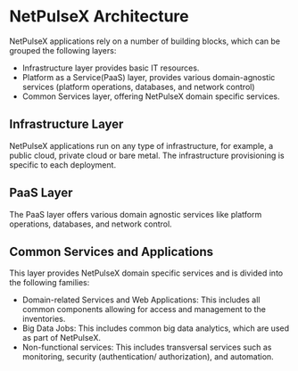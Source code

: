 # NetPulseX Architecture

NetPulseX applications rely on a number of building blocks, which can be grouped the following layers:

-   Infrastructure layer provides basic IT resources.
-   Platform as a Service\(PaaS\) layer, provides various domain-agnostic services \(platform operations, databases, and network control\)
-   Common Services layer, offering NetPulseX domain specific services.


## Infrastructure Layer

NetPulseX applications run on any type of infrastructure, for example, a public cloud, private cloud or bare metal. The infrastructure provisioning is specific to each deployment.

## PaaS Layer 

The PaaS layer offers various domain agnostic services like platform operations, databases, and network control.

## Common Services and Applications

This layer provides NetPulseX domain specific services and is divided into the following families:

-   Domain-related Services and Web Applications: This includes all common components allowing for access and management to the inventories.
-   Big Data Jobs: This includes common big data analytics, which are used as part of NetPulseX.
-   Non-functional services: This includes transversal services such as monitoring, security \(authentication/ authorization\), and automation.


